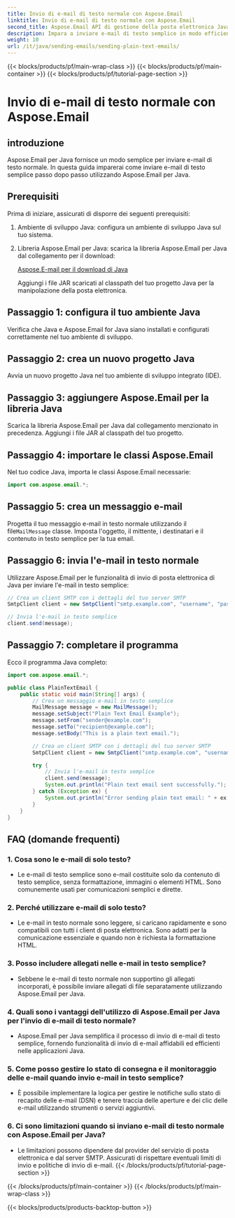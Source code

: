 ```yaml
---
title: Invio di e-mail di testo normale con Aspose.Email
linktitle: Invio di e-mail di testo normale con Aspose.Email
second_title: Aspose.Email API di gestione della posta elettronica Java
description: Impara a inviare e-mail di testo semplice in modo efficiente con Aspose.Email per Java. Una guida completa con esempi di codice e domande frequenti per una comunicazione senza interruzioni.
weight: 10
url: /it/java/sending-emails/sending-plain-text-emails/
---
```


{{< blocks/products/pf/main-wrap-class >}}
{{< blocks/products/pf/main-container >}}
{{< blocks/products/pf/tutorial-page-section >}}

# Invio di e-mail di testo normale con Aspose.Email


## introduzione

Aspose.Email per Java fornisce un modo semplice per inviare e-mail di testo normale. In questa guida imparerai come inviare e-mail di testo semplice passo dopo passo utilizzando Aspose.Email per Java.

## Prerequisiti

Prima di iniziare, assicurati di disporre dei seguenti prerequisiti:

1. Ambiente di sviluppo Java: configura un ambiente di sviluppo Java sul tuo sistema.

2. Libreria Aspose.Email per Java: scarica la libreria Aspose.Email per Java dal collegamento per il download:

   [Aspose.E-mail per il download di Java](https://releases.aspose.com/email/java/)

   Aggiungi i file JAR scaricati al classpath del tuo progetto Java per la manipolazione della posta elettronica.

## Passaggio 1: configura il tuo ambiente Java

Verifica che Java e Aspose.Email for Java siano installati e configurati correttamente nel tuo ambiente di sviluppo.

## Passaggio 2: crea un nuovo progetto Java

Avvia un nuovo progetto Java nel tuo ambiente di sviluppo integrato (IDE).

## Passaggio 3: aggiungere Aspose.Email per la libreria Java

Scarica la libreria Aspose.Email per Java dal collegamento menzionato in precedenza. Aggiungi i file JAR al classpath del tuo progetto.

## Passaggio 4: importare le classi Aspose.Email

Nel tuo codice Java, importa le classi Aspose.Email necessarie:

```java
import com.aspose.email.*;
```

## Passaggio 5: crea un messaggio e-mail

 Progetta il tuo messaggio e-mail in testo normale utilizzando il file`MailMessage` classe. Imposta l'oggetto, il mittente, i destinatari e il contenuto in testo semplice per la tua email.

## Passaggio 6: invia l'e-mail in testo normale

Utilizzare Aspose.Email per le funzionalità di invio di posta elettronica di Java per inviare l'e-mail in testo semplice:

```java
// Crea un client SMTP con i dettagli del tuo server SMTP
SmtpClient client = new SmtpClient("smtp.example.com", "username", "password");

// Invia l'e-mail in testo semplice
client.send(message);
```

## Passaggio 7: completare il programma

Ecco il programma Java completo:

```java
import com.aspose.email.*;

public class PlainTextEmail {
    public static void main(String[] args) {
        // Crea un messaggio e-mail in testo semplice
        MailMessage message = new MailMessage();
        message.setSubject("Plain Text Email Example");
        message.setFrom("sender@example.com");
        message.setTo("recipient@example.com");
        message.setBody("This is a plain text email.");

        // Crea un client SMTP con i dettagli del tuo server SMTP
        SmtpClient client = new SmtpClient("smtp.example.com", "username", "password");

        try {
            // Invia l'e-mail in testo semplice
            client.send(message);
            System.out.println("Plain text email sent successfully.");
        } catch (Exception ex) {
            System.out.println("Error sending plain text email: " + ex.getMessage());
        }
    }
}
```

## FAQ (domande frequenti)

### 1. Cosa sono le e-mail di solo testo?
   - Le e-mail di testo semplice sono e-mail costituite solo da contenuto di testo semplice, senza formattazione, immagini o elementi HTML. Sono comunemente usati per comunicazioni semplici e dirette.

### 2. Perché utilizzare e-mail di solo testo?
   - Le e-mail in testo normale sono leggere, si caricano rapidamente e sono compatibili con tutti i client di posta elettronica. Sono adatti per la comunicazione essenziale e quando non è richiesta la formattazione HTML.

### 3. Posso includere allegati nelle e-mail in testo semplice?
   - Sebbene le e-mail di testo normale non supportino gli allegati incorporati, è possibile inviare allegati di file separatamente utilizzando Aspose.Email per Java.

### 4. Quali sono i vantaggi dell'utilizzo di Aspose.Email per Java per l'invio di e-mail di testo normale?
   - Aspose.Email per Java semplifica il processo di invio di e-mail di testo semplice, fornendo funzionalità di invio di e-mail affidabili ed efficienti nelle applicazioni Java.

### 5. Come posso gestire lo stato di consegna e il monitoraggio delle e-mail quando invio e-mail in testo semplice?
   - È possibile implementare la logica per gestire le notifiche sullo stato di recapito delle e-mail (DSN) e tenere traccia delle aperture e dei clic delle e-mail utilizzando strumenti o servizi aggiuntivi.

### 6. Ci sono limitazioni quando si inviano e-mail di testo normale con Aspose.Email per Java?
   - Le limitazioni possono dipendere dal provider del servizio di posta elettronica e dal server SMTP. Assicurati di rispettare eventuali limiti di invio e politiche di invio di e-mail.
{{< /blocks/products/pf/tutorial-page-section >}}

{{< /blocks/products/pf/main-container >}}
{{< /blocks/products/pf/main-wrap-class >}}

{{< blocks/products/products-backtop-button >}}
